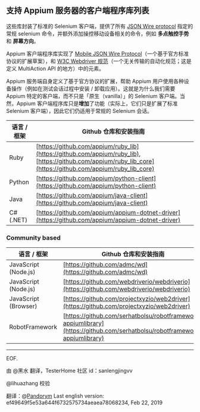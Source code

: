 ## 支持 Appium 服务器的客户端程序库列表

这些库封装了标准的 Selenium 客户端，提供了所有 [JSON Wire protocol](https://w3c.github.io/webdriver/webdriver-spec.html) 指定的常规 selenium 命令，并额外添加操控移动设备相关的命令，例如 **多点触控手势** 和 **屏幕方向**。

Appium 客户端程序库实现了 [Mobile JSON Wire Protocol](https://github.com/SeleniumHQ/mobile-spec/blob/master/spec-draft.md)（一个基于官方标准协议的扩展草案），和 [W3C Webdriver 规范](https://dvcs.w3.org/hg/webdriver/raw-file/default/webdriver-spec.html)（一个无关传输的自动化规范；这是定义 MultiAction API 的地方）中的元素。

Appium 服务端自身定义了基于官方协议的扩展，帮助 Appium 用户使用各种设备操作（例如在测试会话过程中安装 / 卸载应用）。这就是为什么我们需要 Appium 特定的客户端，而不只是「原生（vanilla）」的 Selenium 客户端。当然，Appium 客户端程序库只是**增加**了功能（实际上，它们只是扩展了标准 Selenium 客户端），因此它们仍适用于常规的 Selenium 会话。

语言 / 框架 | Github 仓库和安装指南 |
----- | ----- |
Ruby | [https://github.com/appium/ruby_lib](https://github.com/appium/ruby_lib), [https://github.com/appium/ruby_lib_core](https://github.com/appium/ruby_lib_core)
Python | [https://github.com/appium/python-client](https://github.com/appium/python-client)
Java | [https://github.com/appium/java-client](https://github.com/appium/java-client)
C# (.NET) | [https://github.com/appium/appium-dotnet-driver](https://github.com/appium/appium-dotnet-driver)

### Community based

语言 / 框架 | Github 仓库和安装指南 |
----- | ----- |
JavaScript (Node.js) | [https://github.com/admc/wd](https://github.com/admc/wd)
JavaScript (Node.js) | [https://github.com/webdriverio/webdriverio](https://github.com/webdriverio/webdriverio)
JavaScript (Browser) | [https://github.com/projectxyzio/web2driver](https://github.com/projectxyzio/web2driver)
RobotFramework | [https://github.com/serhatbolsu/robotframework-appiumlibrary](https://github.com/serhatbolsu/robotframework-appiumlibrary)

---
EOF.

由 @黑水 翻译，TesterHome 社区 id：sanlengjingvv

@lihuazhang 校验

翻译：@[Pandorym](https://github.com/Pandorym)
Last english version: ef49649f5e53a644f6732575734aeaea78068234, Feb 22, 2019
